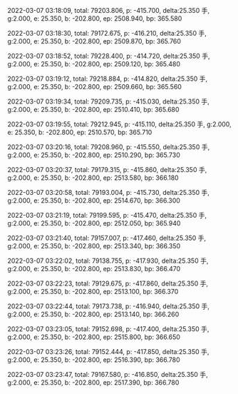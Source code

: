 2022-03-07 03:18:09, total: 79203.806, p: -415.700, delta:25.350 手, g:2.000, e: 25.350, b: -202.800, ep: 2508.940, bp: 365.580

2022-03-07 03:18:30, total: 79172.675, p: -416.210, delta:25.350 手, g:2.000, e: 25.350, b: -202.800, ep: 2509.870, bp: 365.760

2022-03-07 03:18:52, total: 79228.400, p: -414.720, delta:25.350 手, g:2.000, e: 25.350, b: -202.800, ep: 2509.120, bp: 365.480

2022-03-07 03:19:12, total: 79218.884, p: -414.820, delta:25.350 手, g:2.000, e: 25.350, b: -202.800, ep: 2509.660, bp: 365.560

2022-03-07 03:19:34, total: 79209.735, p: -415.030, delta:25.350 手, g:2.000, e: 25.350, b: -202.800, ep: 2510.410, bp: 365.680

2022-03-07 03:19:55, total: 79212.945, p: -415.110, delta:25.350 手, g:2.000, e: 25.350, b: -202.800, ep: 2510.570, bp: 365.710

2022-03-07 03:20:16, total: 79208.960, p: -415.550, delta:25.350 手, g:2.000, e: 25.350, b: -202.800, ep: 2510.290, bp: 365.730

2022-03-07 03:20:37, total: 79179.315, p: -415.860, delta:25.350 手, g:2.000, e: 25.350, b: -202.800, ep: 2513.580, bp: 366.180

2022-03-07 03:20:58, total: 79193.004, p: -415.730, delta:25.350 手, g:2.000, e: 25.350, b: -202.800, ep: 2514.670, bp: 366.300

2022-03-07 03:21:19, total: 79199.595, p: -415.470, delta:25.350 手, g:2.000, e: 25.350, b: -202.800, ep: 2512.050, bp: 365.940

2022-03-07 03:21:40, total: 79157.007, p: -417.460, delta:25.350 手, g:2.000, e: 25.350, b: -202.800, ep: 2513.340, bp: 366.350

2022-03-07 03:22:02, total: 79138.755, p: -417.930, delta:25.350 手, g:2.000, e: 25.350, b: -202.800, ep: 2513.830, bp: 366.470

2022-03-07 03:22:23, total: 79129.675, p: -417.860, delta:25.350 手, g:2.000, e: 25.350, b: -202.800, ep: 2513.100, bp: 366.370

2022-03-07 03:22:44, total: 79173.738, p: -416.940, delta:25.350 手, g:2.000, e: 25.350, b: -202.800, ep: 2513.140, bp: 366.260

2022-03-07 03:23:05, total: 79152.698, p: -417.400, delta:25.350 手, g:2.000, e: 25.350, b: -202.800, ep: 2515.800, bp: 366.650

2022-03-07 03:23:26, total: 79152.444, p: -417.850, delta:25.350 手, g:2.000, e: 25.350, b: -202.800, ep: 2516.390, bp: 366.780

2022-03-07 03:23:47, total: 79167.580, p: -416.850, delta:25.350 手, g:2.000, e: 25.350, b: -202.800, ep: 2517.390, bp: 366.780